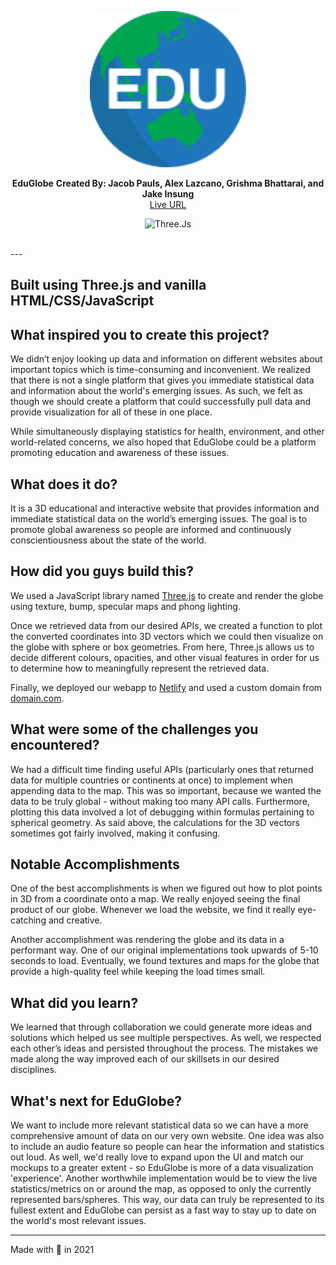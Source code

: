 <p align="center">
  <img src="./dist/assets/eduglobe-logo.svg" alt="Legacy Edition" height="250" />
</p>
<p align="center">
  <strong>EduGlobe</strong>
  <strong>Created By: Jacob Pauls, Alex Lazcano, Grishma Bhattarai, and Jake Insung</strong></br>
  <a href="https://www.eduglobe.space/" >Live URL</a>
</p>
<p align="center">
  <img alt="Three.Js" src="https://img.shields.io/badge/Three%2Cjs-r124-blue" />
</p>

</br>
---
</br>

## Built using Three.js and vanilla HTML/CSS/JavaScript

## What inspired you to create this project?
We didn’t enjoy looking up data and information on different websites about important topics which is time-consuming and inconvenient. We realized that there is not a single platform that gives you immediate statistical data and information about the world's emerging issues. As such, we felt as though we should create a platform that could successfully pull data and provide visualization for all of these in one place.

While simultaneously displaying statistics for health, environment, and other world-related concerns, we also hoped that EduGlobe could be a platform promoting education and awareness of these issues.

## What does it do?
It is a 3D educational and interactive website that provides information and immediate statistical data on the world’s emerging issues. The goal is to promote global awareness so people are informed and continuously conscientiousness about the state of the world.

## How did you guys build this?
We used a JavaScript library named [Three.js](https://threejs.org/) to create and render the globe using texture, bump, specular maps and phong lighting. 

Once we retrieved data from our desired APIs, we created a function to plot the converted coordinates into 3D vectors which we could then visualize on the globe with sphere or box geometries. From here, Three.js allows us to decide different colours, opacities, and other visual features in order for us to determine how to meaningfully represent the retrieved data.

Finally, we deployed our webapp to [Netlify](https://www.netlify.com/) and used a custom domain from [domain.com](https://www.domain.com/).

## What were some of the challenges you encountered?
We had a difficult time finding useful APIs (particularly ones that returned data for multiple countries or continents at once) to implement when appending data to the map. This was so important, because we wanted the data to be truly global - without making too many API calls. Furthermore, plotting this data involved a lot of debugging within formulas pertaining to spherical geometry. As said above, the calculations for the 3D vectors sometimes got fairly involved, making it confusing.

## Notable Accomplishments
One of the best accomplishments is when we figured out how to plot points in 3D from a coordinate onto a map.
We really enjoyed seeing the final product of our globe. Whenever we load the website, we find it really eye-catching and creative. 

Another accomplishment was rendering the globe and its data in a performant way. One of our original implementations took upwards of 5-10 seconds to load. Eventually, we found textures and maps for the globe that provide a high-quality feel while keeping the load times small.

## What did you learn?
We learned that through collaboration we could generate more ideas and solutions which helped us see multiple perspectives. As well, we respected each other’s ideas and persisted throughout the process. The mistakes we made along the way improved each of our skillsets in our desired disciplines.

## What's next for EduGlobe?
We want to include more relevant statistical data so we can have a more comprehensive amount of data on our very own website. One idea was also to include an audio feature so people can hear the information and statistics out loud. As well, we'd really love to expand upon the UI and match our mockups to a greater extent - so EduGlobe is more of a data visualization 'experience'. Another worthwhile implementation would be to view the live statistics/metrics on or around the map, as opposed to only the currently represented bars/spheres. This way, our data can truly be represented to its fullest extent and EduGlobe can persist as a fast way to stay up to date on the world's most relevant issues.

--- 

Made  with 💛 in 2021 
